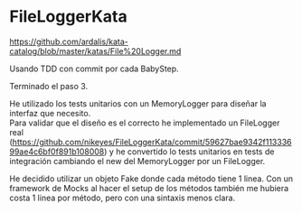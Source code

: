 # FileLoggerKata
https://github.com/ardalis/kata-catalog/blob/master/katas/File%20Logger.md

Usando TDD con commit por cada BabyStep.

Terminado el paso 3.

He utilizado los tests unitarios con un MemoryLogger para diseñar la interfaz que necesito.  
Para validar que el diseño es el correcto he implementado un FileLogger real (https://github.com/nikeyes/FileLoggerKata/commit/59627bae9342f11333699ae4c6bf0f891b108008) y he convertido lo tests unitarios en tests de integración cambiando el new del MemoryLogger por un FileLogger.

He decidido utilizar un objeto Fake donde cada método tiene 1 linea. Con un framework de Mocks al hacer el setup de los métodos también me hubiera costa 1 linea por método, pero con una sintaxis menos clara. 
